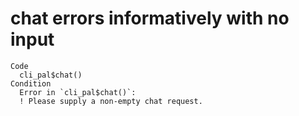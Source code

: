 # chat errors informatively with no input

    Code
      cli_pal$chat()
    Condition
      Error in `cli_pal$chat()`:
      ! Please supply a non-empty chat request.

